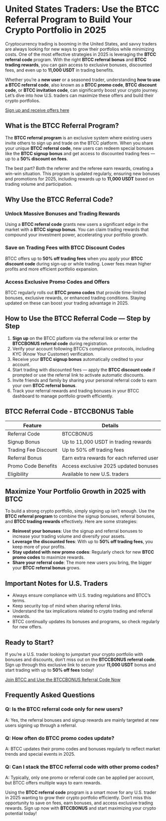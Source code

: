 
<h1>United States Traders: Use the BTCC Referral Program to Build Your Crypto Portfolio in 2025</h1>
<p>Cryptocurrency trading is booming in the United States, and savvy traders are always looking for new ways to grow their portfolios while minimizing costs. One of the most effective strategies in 2025 is leveraging the <strong>BTCC referral code</strong> program. With the right <strong>BTCC referral bonus</strong> and <strong>BTCC trading rewards</strong>, you can gain access to exclusive bonuses, discounted fees, and even up to <strong>11,000 USDT</strong> in trading benefits.</p>
<p>Whether you’re a <strong>new user</strong> or a seasoned trader, understanding <strong>how to use a BTCC referral code</strong>, also known as a <strong>BTCC promo code</strong>, <strong>BTCC discount code</strong>, or <strong>BTCC invitation code</strong>, can significantly boost your crypto journey. Let’s dive into how U.S. traders can maximize these offers and build their crypto portfolios.</p>
<p><a href="https://partner.btcc.com/us/c/BTCCBONUS/9303" target="_blank">Sign up and receive offers here</a></p>

<img src="https://images.mirror-media.xyz/publication-images/ueC9oOHfKwXrYumG_JCkP.jpeg?height=500&amp;width=1000" decoding="async" data-nimg="fill" class="css-xah9so" style="position: absolute; inset: 0px; box-sizing: border-box; padding: 0px; border: none; margin: auto; display: block; width: 0px; height: 0px; min-width: 100%; max-width: 100%; min-height: 100%; max-height: 100%;">
<h2>What is the BTCC Referral Program?</h2>
<p>The <strong>BTCC referral program</strong> is an exclusive system where existing users invite others to sign up and trade on the BTCC platform. When you share your unique <strong>BTCC referral code</strong>, new users can redeem special bonuses like the <strong>BTCC signup bonus</strong> and get access to discounted trading fees — up to a <strong>50% discount on fees</strong>.</p>
<p>The best part? Both the referrer and the referee earn rewards, creating a win-win situation. This program is updated regularly, ensuring new bonuses and promotions for 2025, including rewards up to <strong>11,000 USDT</strong> based on trading volume and participation.</p>
<h2>Why Use the BTCC Referral Code?</h2>
<h3>Unlock Massive Bonuses and Trading Rewards</h3>
<p>Using a <strong>BTCC referral code</strong> grants new users a significant edge in the market with a <strong>BTCC signup bonus</strong>. You can claim trading rewards that compound your investment power, accelerating your portfolio growth.</p>
<h3>Save on Trading Fees with BTCC Discount Codes</h3>
<p>BTCC offers up to <strong>50% off trading fees</strong> when you apply your <strong>BTCC discount code</strong> during sign-up or while trading. Lower fees mean higher profits and more efficient portfolio expansion.</p>
<h3>Access Exclusive Promo Codes and Offers</h3>
<p>BTCC regularly rolls out <strong>BTCC promo codes</strong> that provide time-limited bonuses, exclusive rewards, or enhanced trading conditions. Staying updated on these can boost your trading advantage in 2025.</p>
<h2>How to Use the BTCC Referral Code — Step by Step</h2>
<ol>
<li><strong>Sign up</strong> on the BTCC platform via the referral link or enter the <strong>BTCCBONUS referral code</strong> during registration.</li>
<li>Verify your account following BTCC’s compliance protocols, including KYC (Know Your Customer) verification.</li>
<li>Receive your <strong>BTCC signup bonus</strong> automatically credited to your account.</li>
<li>Start trading with discounted fees — apply the <strong>BTCC discount code</strong> if prompted or use the referral link to activate automatic discounts.</li>
<li>Invite friends and family by sharing your personal referral code to earn your own <strong>BTCC referral bonus</strong>.</li>
<li>Track your referral rewards and trading bonuses in your BTCC dashboard to manage portfolio growth efficiently.</li>
</ol>
<h2>BTCC Referral Code - BTCCBONUS Table</h2>
<table>
<thead>
<tr>
<th>Feature</th>
<th>Details</th>
</tr>
</thead>
<tbody>
<tr>
<td>Referral Code</td>
<td>BTCCBONUS</td>
</tr>
<tr>
<td>Signup Bonus</td>
<td>Up to 11,000 USDT in trading rewards</td>
</tr>
<tr>
<td>Trading Fee Discount</td>
<td>Up to 50% off trading fees</td>
</tr>
<tr>
<td>Referral Bonus</td>
<td>Earn extra rewards for each referred user</td>
</tr>
<tr>
<td>Promo Code Benefits</td>
<td>Access exclusive 2025 updated bonuses</td>
</tr>
<tr>
<td>Eligibility</td>
<td>Available to new U.S. traders</td>
</tr>
</tbody>
</table>
<h2>Maximize Your Portfolio Growth in 2025 with BTCC</h2>
<p>To build a strong crypto portfolio, simply signing up isn’t enough. Use the <strong>BTCC referral program</strong> to combine the signup bonuses, referral bonuses, and <strong>BTCC trading rewards</strong> effectively. Here are some strategies:</p>
<ul>
<li><strong>Reinvest your bonuses</strong>: Use the signup and referral bonuses to increase your trading volume and diversify your assets.</li>
<li><strong>Leverage the discounted fees</strong>: With up to <strong>50% off trading fees</strong>, you keep more of your profits.</li>
<li><strong>Stay updated with new promo codes</strong>: Regularly check for new <strong>BTCC promo codes</strong> to maximize rewards.</li>
<li><strong>Share your referral code</strong>: The more new users you bring, the bigger your <strong>BTCC referral bonus</strong> grows.</li>
</ul>
<h2>Important Notes for U.S. Traders</h2>
<ul>
<li>Always ensure compliance with U.S. trading regulations and BTCC’s terms.</li>
<li>Keep security top of mind when sharing referral links.</li>
<li>Understand the tax implications related to crypto trading and referral rewards.</li>
<li>BTCC continually updates its bonuses and programs, so check regularly for new offers.</li>
</ul>
<h2>Ready to Start?</h2>
<p>If you’re a U.S. trader looking to jumpstart your crypto portfolio with bonuses and discounts, don’t miss out on the <strong>BTCCBONUS referral code</strong>. Sign up through this exclusive link to secure your <strong>11,000 USDT</strong> bonus and start trading with up to <strong>50% off fees</strong> today!</p>
<p><a href="https://partner.btcc.com/us/c/BTCCBONUS/9303" class="cta-button" target="_blank" rel="noopener noreferrer">Join BTCC and Use the BTCCBONUS Referral Code Now</a></p>
<h2>Frequently Asked Questions</h2>
<h3>Q: Is the BTCC referral code only for new users?</h3>
<p>A: Yes, the referral bonuses and signup rewards are mainly targeted at new users signing up through a referral.</p>
<h3>Q: How often do BTCC promo codes update?</h3>
<p>A: BTCC updates their promo codes and bonuses regularly to reflect market trends and special events in 2025.</p>
<h3>Q: Can I stack the BTCC referral code with other promo codes?</h3>
<p>A: Typically, only one promo or referral code can be applied per account, but BTCC offers multiple ways to earn rewards.</p>
<p>Using the <strong>BTCC referral code</strong> program is a smart move for any U.S. trader in 2025 wanting to grow their crypto portfolio efficiently. Don’t miss this opportunity to save on fees, earn bonuses, and access exclusive trading rewards. Sign up now with <strong>BTCCBONUS</strong> and start maximizing your crypto potential today!</p>
</body>
</html>

